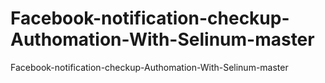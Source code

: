 # Facebook-notification-checkup-Authomation-With-Selinum-master
Facebook-notification-checkup-Authomation-With-Selinum-master
